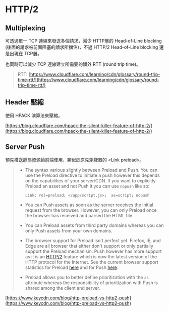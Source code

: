 # HTTP/2

## Multiplexing

可透過單一 TCP 連線來發送多個請求，減少 HTTP層的 Head-of-Line blocking \(後面的請求被前面阻塞的請求所擋住\)，不過 HTTP/2 Head-of-Line blocking 還是出現在 TCP層。

也同時可以減少 TCP 連線建立所需要的額外 RTT \(round trip time\)。

> RTT: [https://www.cloudflare.com/learning/cdn/glossary/round-trip-time-rtt/](https://www.cloudflare.com/learning/cdn/glossary/round-trip-time-rtt/)

## Header 壓縮

使用 HPACK 演算法來壓縮。

[https://blog.cloudflare.com/hpack-the-silent-killer-feature-of-http-2/](https://blog.cloudflare.com/hpack-the-silent-killer-feature-of-http-2/)

## Server Push

預先推送靜態資源給前端使用，類似於原先瀏覽器的 &lt;Link preload&gt;。

> * The syntax various slightly between Preload and Push. You can use the Preload directive to initiate a push however this depends on the capabilities of your server/CDN. If you want to explicitly Preload an asset and not Push it you can use `nopush` like so:
>
>   ```text
>   Link: rel=preload; </app/script.js>;  as=script; nopush
>   ```
>
> * You can Push assets as soon as the server receives the initial request from the browser. However, you can only Preload once the browser has received and parsed the HTML file.
> * You can Preload assets from third party domains whereas you can only Push assets from your own domains.
> * The browser support for Preload isn't perfect yet. Firefox, IE, and Edge are all browser that either don't support or only partially support the Preload mechanism. Push however has more support as it is an [HTTP/2](https://www.keycdn.com/blog/keycdn-http2-support) feature which is now the latest version of the HTTP protocol for the Internet. See the current browser support statistics for Preload [here](https://caniuse.com/#search=preload) and for Push [here](https://caniuse.com/#feat=http2).
> * Preload allows you to better define prioritization with the `as` attribute whereas the responsibility of prioritization with Push is shared among the client and server.

[https://www.keycdn.com/blog/http-preload-vs-http2-push](https://www.keycdn.com/blog/http-preload-vs-http2-push)

